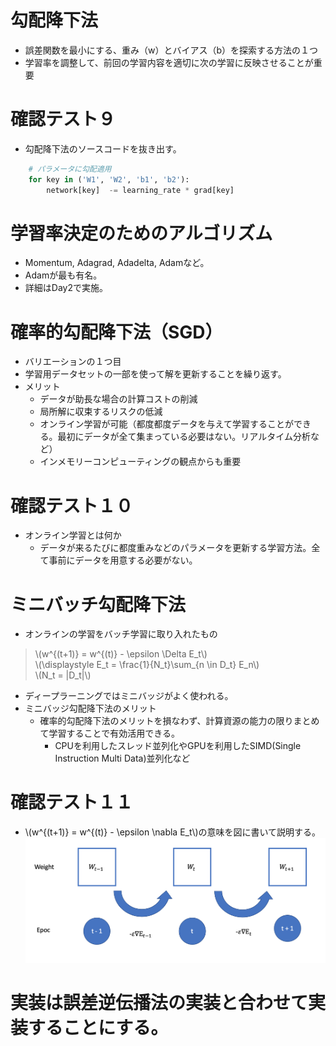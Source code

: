 <script type="text/x-mathjax-config">MathJax.Hub.Config({tex2jax:{inlineMath:[['\$','\$'],['\\(','\\)']],processEscapes:true},CommonHTML: {matchFontHeight:false}});</script>
<script type="text/javascript" async src="https://cdnjs.cloudflare.com/ajax/libs/mathjax/2.7.1/MathJax.js?config=TeX-MML-AM_CHTML"></script>

# 勾配降下法

- 誤差関数を最小にする、重み（w）とバイアス（b）を探索する方法の１つ
- 学習率を調整して、前回の学習内容を適切に次の学習に反映させることが重要

# 確認テスト９

- 勾配降下法のソースコードを抜き出す。

```python
    # パラメータに勾配適用
    for key in ('W1', 'W2', 'b1', 'b2'):
        network[key]  -= learning_rate * grad[key]
```

# 学習率決定のためのアルゴリズム

- Momentum, Adagrad, Adadelta, Adamなど。
- Adamが最も有名。
- 詳細はDay2で実施。

# 確率的勾配降下法（SGD）

- バリエーションの１つ目
- 学習用データセットの一部を使って解を更新することを繰り返す。
- メリット
  - データが助長な場合の計算コストの削減
  - 局所解に収束するリスクの低減
  - オンライン学習が可能（都度都度データを与えて学習することができる。最初にデータが全て集まっている必要はない。リアルタイム分析など）
  - インメモリーコンピューティングの観点からも重要

# 確認テスト１０

- オンライン学習とは何か
  - データが来るたびに都度重みなどのパラメータを更新する学習方法。全て事前にデータを用意する必要がない。


# ミニバッチ勾配降下法

- オンラインの学習をバッチ学習に取り入れたもの

> \\\(w^{(t+1)} = w^{(t)} - \epsilon \Delta E_t\\\)<br>
> \\\(\displaystyle E_t = \frac{1}{N_t}\sum_{n \in D_t} E_n\\\)<br>
> \\\(N_t = \|D_t\|\\\)<br>

- ディープラーニングではミニバッジがよく使われる。
- ミニバッジ勾配降下法のメリット
  - 確率的勾配降下法のメリットを損なわず、計算資源の能力の限りまとめて学習することで有効活用できる。
    - CPUを利用したスレッド並列化やGPUを利用したSIMD(Single Instruction Multi Data)並列化など

# 確認テスト１１

- \\\(w^{(t+1)} = w^{(t)} - \epsilon \nabla E_t\\\)の意味を図に書いて説明する。
![kakunin](imgs/kakunin11.png)

# 実装は誤差逆伝播法の実装と合わせて実装することにする。